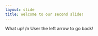```yaml
---
layout: slide
title: welcome to our second slide!
---
```

What up! /n
User the left arrow to go back!

